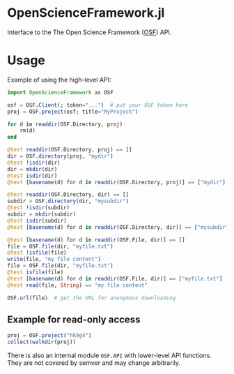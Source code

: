 # OpenScienceFramework.jl

Interface to the The Open Science Framework ([OSF](https://osf.io/)) API.

# Usage

Example of using the high-level API:

```julia
import OpenScienceFramework as OSF

osf = OSF.Client(; token="...")  # put your OSF token here
proj = OSF.project(osf; title="MyProject")

for d in readdir(OSF.Directory, proj)
    rm(d)
end

@test readdir(OSF.Directory, proj) == []
dir = OSF.directory(proj, "mydir")
@test !isdir(dir)
dir = mkdir(dir)
@test isdir(dir)
@test [basename(d) for d in readdir(OSF.Directory, proj)] == ["mydir"]

@test readdir(OSF.Directory, dir) == []
subdir = OSF.directory(dir, "mysubdir")
@test !isdir(subdir)
subdir = mkdir(subdir)
@test isdir(subdir)
@test [basename(d) for d in readdir(OSF.Directory, dir)] == ["mysubdir"]

@test [basename(d) for d in readdir(OSF.File, dir)] == []
file = OSF.file(dir, "myfile.txt")
@test !isfile(file)
write(file, "my file content")
file = OSF.file(dir, "myfile.txt")
@test isfile(file)
@test [basename(d) for d in readdir(OSF.File, dir)] == ["myfile.txt"]
@test read(file, String) == "my file content"

OSF.url(file)  # get the URL for anonymous downloading
```

## Example for read-only access

```julia
proj = OSF.project("hk9g4")
collect(walkdir(proj))
```



There is also an internal module `OSF.API` with lower-level API functions. They are not covered by semver and may change arbitrarily.
